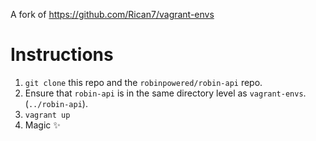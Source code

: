 A fork of https://github.com/Rican7/vagrant-envs

# Instructions

1. `git clone` this repo and the `robinpowered/robin-api` repo.
2. Ensure that `robin-api` is in the same directory level as `vagrant-envs`. (`../robin-api`).
3. `vagrant up`
4. Magic :sparkles: